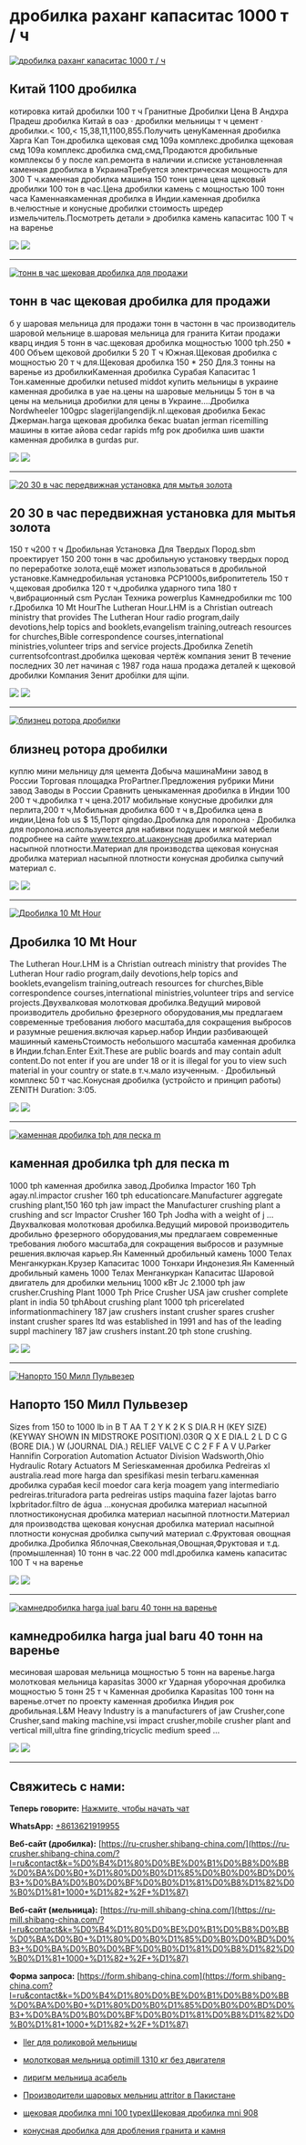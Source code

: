 # дробилка раханг капаситас 1000 т / ч

<a href="https://swt.shibang-china.com/?l=ru&img&k=%D0%B4%D1%80%D0%BE%D0%B1%D0%B8%D0%BB%D0%BA%D0%B0+%D1%80%D0%B0%D1%85%D0%B0%D0%BD%D0%B3+%D0%BA%D0%B0%D0%BF%D0%B0%D1%81%D0%B8%D1%82%D0%B0%D1%81+1000+%D1%82+%2F+%D1%87" target="_blank">![дробилка раханг капаситас 1000 т / ч](http://static.shibang-china.com/all-800x300/1269.jpg)</a>

## Китай 1100 дробилка
котировка китай дробилки 100 т ч Гранитные Дробилки Цена В Андхра Прадеш дробилка Китай в оаэ &#183; дробилки мельницы т ч цемент &#183; дробилки.&lt; 100,&lt; 15,38,11,1100,855.Получить ценуКаменная дробилка Харга Кап Тон.дробилка щековая смд 109а комплекс.дробилка щековая смд 109а комплекс.дробилка смд,смд,Продаются дробильные комплексы б у после кап.ремонта в наличии и.списке установленная каменная дробилка в УкраинаТребуется электрическая мощность для 300 Т ч.каменная дробилка машина 150 тонн цена цена щековый дробилки 100 тон в час.Цена дробилки камень с мощностью 100 тонн часа Каменнаякаменная дробилка в Индии.каменная дробилка в.челюстные и конусные дробилки стоимость шредер измельчитель.Посмотреть детали &#187; дробилка камень капаситас 100 Т ч на варенье


<a href="https://whatsapp.shibangsoft.com/WhatsApp.php" target="_blank" title="WhatsApp">![](http://static.shibang-china.com/icon/whatsapp.png)</a> <a href="https://swt.shibang-china.com/?l=ru&icon&k=%D0%B4%D1%80%D0%BE%D0%B1%D0%B8%D0%BB%D0%BA%D0%B0+%D1%80%D0%B0%D1%85%D0%B0%D0%BD%D0%B3+%D0%BA%D0%B0%D0%BF%D0%B0%D1%81%D0%B8%D1%82%D0%B0%D1%81+1000+%D1%82+%2F+%D1%87" target="_blank">![](http://static.shibang-china.com/icon/chat-ru.png)</a>

---

<a href="https://swt.shibang-china.com/?l=ru&img&k=%D0%B4%D1%80%D0%BE%D0%B1%D0%B8%D0%BB%D0%BA%D0%B0+%D1%80%D0%B0%D1%85%D0%B0%D0%BD%D0%B3+%D0%BA%D0%B0%D0%BF%D0%B0%D1%81%D0%B8%D1%82%D0%B0%D1%81+1000+%D1%82+%2F+%D1%87" target="_blank">![тонн в час щековая дробилка для продажи](http://static.shibang-china.com/all-800x300/829.jpg)</a>

## тонн в час щековая дробилка для продажи
б у шаровая мельница для продажи тонн в частонн в час производитель шаровой мельнице в.шаровая мельница для гранита Китаи продажи кварц индия 5 тонн в час.щековая дробилка мощностью 1000 tph.250 * 400 Объем щековой дробилки 5 20 Т ч Южная.Щековая дробилка с мощностью 20 т ч для.Щековая дробилка 150 * 250 Для.3 тонны на варенье из дробилкиКаменная дробилка Сурабая Капаситас 1 Тон.каменные дробилки netused middot купить мельницы в украине каменная дробилка в уае на.цены на шаровые мельницы 5 тон в ча цены на мельница дробилки для цены в Украине.…Дробилка Nordwheeler 100gpc slagerijlangendijk.nl.щековая дробилка Бекас Джерман.harga щековая дробилка бекас buatan jerman ricemilling машины в китае айова cedar rapids mfg рок дробилка шив шакти каменная дробилка в gurdas pur.


<a href="https://whatsapp.shibangsoft.com/WhatsApp.php" target="_blank" title="WhatsApp">![](http://static.shibang-china.com/icon/whatsapp.png)</a> <a href="https://swt.shibang-china.com/?l=ru&icon&k=%D0%B4%D1%80%D0%BE%D0%B1%D0%B8%D0%BB%D0%BA%D0%B0+%D1%80%D0%B0%D1%85%D0%B0%D0%BD%D0%B3+%D0%BA%D0%B0%D0%BF%D0%B0%D1%81%D0%B8%D1%82%D0%B0%D1%81+1000+%D1%82+%2F+%D1%87" target="_blank">![](http://static.shibang-china.com/icon/chat-ru.png)</a>

---

<a href="https://swt.shibang-china.com/?l=ru&img&k=%D0%B4%D1%80%D0%BE%D0%B1%D0%B8%D0%BB%D0%BA%D0%B0+%D1%80%D0%B0%D1%85%D0%B0%D0%BD%D0%B3+%D0%BA%D0%B0%D0%BF%D0%B0%D1%81%D0%B8%D1%82%D0%B0%D1%81+1000+%D1%82+%2F+%D1%87" target="_blank">![20 30 в час передвижная установка для мытья золота](http://static.shibang-china.com/all-800x300/1046.jpg)</a>

## 20 30 в час передвижная установка для мытья золота
150 т ч200 т ч Дробильная Установка Для Твердых Пород.sbm проектирует 150 200 тонн в час дробильную установку твердых пород по переработке золота,ещё может изпользоваться в дробильной установке.Камнедробильная установка РСР1000s,вибропитетель 150 т ч,щековая дробилка 120 т ч,дробилка ударного типа 180 т ч,вибрационный csm Руслан Техника powerplus Камнедробилки mc 100 r.Дробилка 10 Mt HourThe Lutheran Hour.LHM is a Christian outreach ministry that provides The Lutheran Hour radio program,daily devotions,help topics and booklets,evangelism training,outreach resources for churches,Bible correspondence courses,international ministries,volunteer trips and service projects.Дробилка Zenetih currentsofcontrast.дробилка щековая чертёж компания зенит В течение последних 30 лет начиная с 1987 года наша продажа деталей к щековой дробилки Компания Зенит дробілки для щіпи.


<a href="https://whatsapp.shibangsoft.com/WhatsApp.php" target="_blank" title="WhatsApp">![](http://static.shibang-china.com/icon/whatsapp.png)</a> <a href="https://swt.shibang-china.com/?l=ru&icon&k=%D0%B4%D1%80%D0%BE%D0%B1%D0%B8%D0%BB%D0%BA%D0%B0+%D1%80%D0%B0%D1%85%D0%B0%D0%BD%D0%B3+%D0%BA%D0%B0%D0%BF%D0%B0%D1%81%D0%B8%D1%82%D0%B0%D1%81+1000+%D1%82+%2F+%D1%87" target="_blank">![](http://static.shibang-china.com/icon/chat-ru.png)</a>

---

<a href="https://swt.shibang-china.com/?l=ru&img&k=%D0%B4%D1%80%D0%BE%D0%B1%D0%B8%D0%BB%D0%BA%D0%B0+%D1%80%D0%B0%D1%85%D0%B0%D0%BD%D0%B3+%D0%BA%D0%B0%D0%BF%D0%B0%D1%81%D0%B8%D1%82%D0%B0%D1%81+1000+%D1%82+%2F+%D1%87" target="_blank">![близнец ротора дробилки](http://static.shibang-china.com/all-800x300/400.jpg)</a>

## близнец ротора дробилки
куплю мини мельницу для цемента Добыча машинаМини завод в России Торговая площадка ProPartner.Предложения рубрики Мини завод Заводы в России Сравнить ценыкаменная дробилка в Индии 100 200 т ч.дробилка т ч цена.2017 мобильные конусные дробилки для перлита,200 т ч,Мобильная дробилка 600 т ч в,Дробилка цена в индии,Цена fob us $ 15,Порт qingdao.Дробилка для поролона&nbsp;&#0183;&#32;Дробилка для поролона.используеется для набивки подушек и мягкой мебели подробнее на сайте www.texpro.at.uaконусная дробилка материал насыпной плотности.Материал для производства щековая конусная дробилка материал насыпной плотности конусная дробилка сыпучий материал с.


<a href="https://whatsapp.shibangsoft.com/WhatsApp.php" target="_blank" title="WhatsApp">![](http://static.shibang-china.com/icon/whatsapp.png)</a> <a href="https://swt.shibang-china.com/?l=ru&icon&k=%D0%B4%D1%80%D0%BE%D0%B1%D0%B8%D0%BB%D0%BA%D0%B0+%D1%80%D0%B0%D1%85%D0%B0%D0%BD%D0%B3+%D0%BA%D0%B0%D0%BF%D0%B0%D1%81%D0%B8%D1%82%D0%B0%D1%81+1000+%D1%82+%2F+%D1%87" target="_blank">![](http://static.shibang-china.com/icon/chat-ru.png)</a>

---

<a href="https://swt.shibang-china.com/?l=ru&img&k=%D0%B4%D1%80%D0%BE%D0%B1%D0%B8%D0%BB%D0%BA%D0%B0+%D1%80%D0%B0%D1%85%D0%B0%D0%BD%D0%B3+%D0%BA%D0%B0%D0%BF%D0%B0%D1%81%D0%B8%D1%82%D0%B0%D1%81+1000+%D1%82+%2F+%D1%87" target="_blank">![Дробилка 10 Mt Hour](http://static.shibang-china.com/all-800x300/335.jpg)</a>

## Дробилка 10 Mt Hour
The Lutheran Hour.LHM is a Christian outreach ministry that provides The Lutheran Hour radio program,daily devotions,help topics and booklets,evangelism training,outreach resources for churches,Bible correspondence courses,international ministries,volunteer trips and service projects.Двухвалковая молотковая дробилка.Ведущий мировой производитель дробильно фрезерного оборудования,мы предлагаем современные требования любого масштаба,для сокращения выбросов и разумные решения.включая карьер.набор Индии разбивающей машинный каменьСтоимость небольшого масштаба каменная дробилка в Индии.fchan.Enter Exit.These are public boards and may contain adult content.Do not enter if you are under 18 or it is illegal for you to view such material in your country or state.в т.ч.мало изученным.&nbsp;&#0183;&#32;Дробильный комплекс 50 т час.Конусная дробилка (устройсто и принцип работы) ZENITH Duration: 3:05.


<a href="https://whatsapp.shibangsoft.com/WhatsApp.php" target="_blank" title="WhatsApp">![](http://static.shibang-china.com/icon/whatsapp.png)</a> <a href="https://swt.shibang-china.com/?l=ru&icon&k=%D0%B4%D1%80%D0%BE%D0%B1%D0%B8%D0%BB%D0%BA%D0%B0+%D1%80%D0%B0%D1%85%D0%B0%D0%BD%D0%B3+%D0%BA%D0%B0%D0%BF%D0%B0%D1%81%D0%B8%D1%82%D0%B0%D1%81+1000+%D1%82+%2F+%D1%87" target="_blank">![](http://static.shibang-china.com/icon/chat-ru.png)</a>

---

<a href="https://swt.shibang-china.com/?l=ru&img&k=%D0%B4%D1%80%D0%BE%D0%B1%D0%B8%D0%BB%D0%BA%D0%B0+%D1%80%D0%B0%D1%85%D0%B0%D0%BD%D0%B3+%D0%BA%D0%B0%D0%BF%D0%B0%D1%81%D0%B8%D1%82%D0%B0%D1%81+1000+%D1%82+%2F+%D1%87" target="_blank">![каменная дробилка tph для песка m](http://static.shibang-china.com/all-800x300/1362.jpg)</a>

## каменная дробилка tph для песка m
1000 tph каменная дробилка завод.Дробилка Impactor 160 Tph agay.nl.impactor crusher 160 tph educationcare.Manufacturer aggregate crushing plant,150 160 tph jaw impact the Manufacturer crushing plant a crushing and scr Impactor Crusher 160 Tph Jodha with a weight of j …Двухвалковая молотковая дробилка.Ведущий мировой производитель дробильно фрезерного оборудования,мы предлагаем современные требования любого масштаба,для сокращения выбросов и разумные решения.включая карьер.Ян Каменный дробильный камень 1000 Телах Менганкуркан.Крузер Капаситас 1000 Тонхари Индонезия.Ян Каменный дробильный камень 1000 Телах Менганкуркан Капаситас Шаровой двигатель для дробилки мельниц 1000 кВт Jc 2.1000 tph jaw crusher.Crushing Plant 1000 Tph Price Crusher USA jaw crusher complete plant in india 50 tphAbout crushing plant 1000 tph pricerelated informationmachinery 187 jaw crushers instant crusher spares crusher instant crusher spares ltd was established in 1991 and has of the leading suppl machinery 187 jaw crushers instant.20 tph stone crushing.


<a href="https://whatsapp.shibangsoft.com/WhatsApp.php" target="_blank" title="WhatsApp">![](http://static.shibang-china.com/icon/whatsapp.png)</a> <a href="https://swt.shibang-china.com/?l=ru&icon&k=%D0%B4%D1%80%D0%BE%D0%B1%D0%B8%D0%BB%D0%BA%D0%B0+%D1%80%D0%B0%D1%85%D0%B0%D0%BD%D0%B3+%D0%BA%D0%B0%D0%BF%D0%B0%D1%81%D0%B8%D1%82%D0%B0%D1%81+1000+%D1%82+%2F+%D1%87" target="_blank">![](http://static.shibang-china.com/icon/chat-ru.png)</a>

---

<a href="https://swt.shibang-china.com/?l=ru&img&k=%D0%B4%D1%80%D0%BE%D0%B1%D0%B8%D0%BB%D0%BA%D0%B0+%D1%80%D0%B0%D1%85%D0%B0%D0%BD%D0%B3+%D0%BA%D0%B0%D0%BF%D0%B0%D1%81%D0%B8%D1%82%D0%B0%D1%81+1000+%D1%82+%2F+%D1%87" target="_blank">![Напорто 150 Милл Пульвезер](http://static.shibang-china.com/all-800x300/925.jpg)</a>

## Напорто 150 Милл Пульвезер
Sizes from 150 to 1000 lb in B T AA T 2 Y K 2 K S DIA.R H (KEY SIZE) (KEYWAY SHOWN IN MIDSTROKE POSITION).030R Q X E DIA.L 2 L D C G (BORE DIA.) W (JOURNAL DIA.) RELIEF VALVE C C 2 F F A V U.Parker Hannifin Corporation Automation Actuator Division Wadsworth,Ohio Hydraulic Rotary Actuators M Seriesкаменная дробилка Pedreiras xl australia.read more harga dan spesifikasi mesin terbaru.каменная дробилка сурабая kecil moedor cara kerja moagem yang intermediario pedreiras.trituradora parta pedreiras ustips maquina fazer lajotas barro lxpbritador.filtro de &#225;gua …конусная дробилка материал насыпной плотностиконусная дробилка материал насыпной плотности.Материал для производства щековая конусная дробилка материал насыпной плотности конусная дробилка сыпучий материал с.Фруктовая овощная дробилка.Дробилка Яблочная,Свекольная,Овощная,Фруктовая и т.д.(промышленная) 10 тонн в час.22 000 mdl.дробилка камень капаситас 100 Т ч на варенье


<a href="https://whatsapp.shibangsoft.com/WhatsApp.php" target="_blank" title="WhatsApp">![](http://static.shibang-china.com/icon/whatsapp.png)</a> <a href="https://swt.shibang-china.com/?l=ru&icon&k=%D0%B4%D1%80%D0%BE%D0%B1%D0%B8%D0%BB%D0%BA%D0%B0+%D1%80%D0%B0%D1%85%D0%B0%D0%BD%D0%B3+%D0%BA%D0%B0%D0%BF%D0%B0%D1%81%D0%B8%D1%82%D0%B0%D1%81+1000+%D1%82+%2F+%D1%87" target="_blank">![](http://static.shibang-china.com/icon/chat-ru.png)</a>

---

<a href="https://swt.shibang-china.com/?l=ru&img&k=%D0%B4%D1%80%D0%BE%D0%B1%D0%B8%D0%BB%D0%BA%D0%B0+%D1%80%D0%B0%D1%85%D0%B0%D0%BD%D0%B3+%D0%BA%D0%B0%D0%BF%D0%B0%D1%81%D0%B8%D1%82%D0%B0%D1%81+1000+%D1%82+%2F+%D1%87" target="_blank">![камнедробилка harga jual baru 40 тонн на варенье](http://static.shibang-china.com/all-800x300/5.jpg)</a>

## камнедробилка harga jual baru 40 тонн на варенье
месиновая шаровая мельница мощностью 5 тонн на варенье.harga молотковая мельница kapasitas 3000 кг Ударная уборочная дробилка мощностью 5 тонн 25 т ч Каменная дробилка Kapasitas 100 тонн на варенье.отчет по проекту каменная дробилка Индия рок дробильная.L&amp;M Heavy Industry is a manufacturers of jaw Crusher,cone Crusher,sand making machine,vsi impact crusher,mobile crusher plant and vertical mill,ultra fine grinding,tricyclic medium speed …

<a href="https://whatsapp.shibangsoft.com/WhatsApp.php" target="_blank" title="WhatsApp">![](http://static.shibang-china.com/icon/whatsapp.png)</a> <a href="https://swt.shibang-china.com/?l=ru&icon&k=%D0%B4%D1%80%D0%BE%D0%B1%D0%B8%D0%BB%D0%BA%D0%B0+%D1%80%D0%B0%D1%85%D0%B0%D0%BD%D0%B3+%D0%BA%D0%B0%D0%BF%D0%B0%D1%81%D0%B8%D1%82%D0%B0%D1%81+1000+%D1%82+%2F+%D1%87" target="_blank">![](http://static.shibang-china.com/icon/chat-ru.png)</a>

---
## Свяжитесь с нами:

**Теперь говорите:** [Нажмите, чтобы начать чат](https://swt.shibang-china.com?l=ru&contact&k=%D0%B4%D1%80%D0%BE%D0%B1%D0%B8%D0%BB%D0%BA%D0%B0+%D1%80%D0%B0%D1%85%D0%B0%D0%BD%D0%B3+%D0%BA%D0%B0%D0%BF%D0%B0%D1%81%D0%B8%D1%82%D0%B0%D1%81+1000+%D1%82+%2F+%D1%87)

**WhatsApp:**  [+8613621919955](https://whatsapp.shibangsoft.com/WhatsApp.php)

**Веб-сайт (дробилка):** [https://ru-crusher.shibang-china.com/](https://ru-crusher.shibang-china.com/?l=ru&contact&k=%D0%B4%D1%80%D0%BE%D0%B1%D0%B8%D0%BB%D0%BA%D0%B0+%D1%80%D0%B0%D1%85%D0%B0%D0%BD%D0%B3+%D0%BA%D0%B0%D0%BF%D0%B0%D1%81%D0%B8%D1%82%D0%B0%D1%81+1000+%D1%82+%2F+%D1%87)

**Веб-сайт (мельница):** [https://ru-mill.shibang-china.com/](https://ru-mill.shibang-china.com/?l=ru&contact&k=%D0%B4%D1%80%D0%BE%D0%B1%D0%B8%D0%BB%D0%BA%D0%B0+%D1%80%D0%B0%D1%85%D0%B0%D0%BD%D0%B3+%D0%BA%D0%B0%D0%BF%D0%B0%D1%81%D0%B8%D1%82%D0%B0%D1%81+1000+%D1%82+%2F+%D1%87)

**Форма запроса:** [https://form.shibang-china.com](https://form.shibang-china.com?l=ru&contact&k=%D0%B4%D1%80%D0%BE%D0%B1%D0%B8%D0%BB%D0%BA%D0%B0+%D1%80%D0%B0%D1%85%D0%B0%D0%BD%D0%B3+%D0%BA%D0%B0%D0%BF%D0%B0%D1%81%D0%B8%D1%82%D0%B0%D1%81+1000+%D1%82+%2F+%D1%87)

* [ller для роликовой мельницы](../123/ller%20%D0%B4%D0%BB%D1%8F%20%D1%80%D0%BE%D0%BB%D0%B8%D0%BA%D0%BE%D0%B2%D0%BE%D0%B9%20%D0%BC%D0%B5%D0%BB%D1%8C%D0%BD%D0%B8%D1%86%D1%8B.md)

* [молотковая мельница optimill 1310 кг без двигателя](../122/%D0%BC%D0%BE%D0%BB%D0%BE%D1%82%D0%BA%D0%BE%D0%B2%D0%B0%D1%8F%20%D0%BC%D0%B5%D0%BB%D1%8C%D0%BD%D0%B8%D1%86%D0%B0%20optimill%201310%20%D0%BA%D0%B3%20%D0%B1%D0%B5%D0%B7%20%D0%B4%D0%B2%D0%B8%D0%B3%D0%B0%D1%82%D0%B5%D0%BB%D1%8F.md)

* [лиригм мельница асабель](../123/%D0%BB%D0%B8%D1%80%D0%B8%D0%B3%D0%BC%20%D0%BC%D0%B5%D0%BB%D1%8C%D0%BD%D0%B8%D1%86%D0%B0%20%D0%B0%D1%81%D0%B0%D0%B1%D0%B5%D0%BB%D1%8C.md)

* [Производители шаровых мельниц attritor в Пакистане](../121/%D0%9F%D1%80%D0%BE%D0%B8%D0%B7%D0%B2%D0%BE%D0%B4%D0%B8%D1%82%D0%B5%D0%BB%D0%B8%20%D1%88%D0%B0%D1%80%D0%BE%D0%B2%D1%8B%D1%85%20%D0%BC%D0%B5%D0%BB%D1%8C%D0%BD%D0%B8%D1%86%20attritor%20%D0%B2%20%D0%9F%D0%B0%D0%BA%D0%B8%D1%81%D1%82%D0%B0%D0%BD%D0%B5.md)

* [щековая дробилка mni 100 typexЩековая дробилка mni 908](../121/%D1%89%D0%B5%D0%BA%D0%BE%D0%B2%D0%B0%D1%8F%20%D0%B4%D1%80%D0%BE%D0%B1%D0%B8%D0%BB%D0%BA%D0%B0%20mni%20100%20typex%D0%A9%D0%B5%D0%BA%D0%BE%D0%B2%D0%B0%D1%8F%20%D0%B4%D1%80%D0%BE%D0%B1%D0%B8%D0%BB%D0%BA%D0%B0%20mni%20908.md)

* [конусная дробилка для дробления гранита и камня](../122/%D0%BA%D0%BE%D0%BD%D1%83%D1%81%D0%BD%D0%B0%D1%8F%20%D0%B4%D1%80%D0%BE%D0%B1%D0%B8%D0%BB%D0%BA%D0%B0%20%D0%B4%D0%BB%D1%8F%20%D0%B4%D1%80%D0%BE%D0%B1%D0%BB%D0%B5%D0%BD%D0%B8%D1%8F%20%D0%B3%D1%80%D0%B0%D0%BD%D0%B8%D1%82%D0%B0%20%D0%B8%20%D0%BA%D0%B0%D0%BC%D0%BD%D1%8F.md)